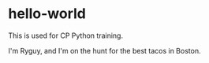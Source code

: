 # hello-world
This is used for CP Python training.

I'm Ryguy, and I'm on the hunt for the best tacos in Boston.
